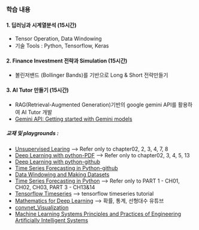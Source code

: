 ### 학습 내용

#### 1. 딥러닝과 시계열분석 (15시간)
- Tensor Operation, Data Windowing
- 기술 Tools : Python, Tensorflow, Keras

#### 2. Finance Investment 전략과 Simulation (15시간)
- 볼린저밴드 (Bollinger Bands)를 기반으로 Long & Short 전략만들기

#### 3. AI Tutor 만들기 (15시간)
- RAG(Retrieval-Augmented Generation)기반의 google gemini API를 활용하여 AI Tutor 개발
- [Gemini API: Getting started with Gemini models](https://colab.research.google.com/github/google-gemini/cookbook/blob/main/quickstarts/Get_started.ipynb)

##### 교재 및 playgrounds :
- [Unsupervised Learing](https://github.com/aapatel09/handson-unsupervised-learning) --> Refer only to chapter02, 2, 3, 4, 7, 8
- [Deep Learning with python-PDF](https://sourestdeeds.github.io/pdf/Deep%20Learning%20with%20Python.pdf) --> Refer only to chapter02, 3, 4, 5, 13
- [Deep Learning with python-github](https://github.com/fchollet/deep-learning-with-python-notebooks)
- [Time Series Forecasting in Python-github](https://github.com/marcopeix/TimeSeriesForecastingInPython)
- [Data Windowing and Making Datasets](https://carpentries-incubator.github.io/python-classifying-power-consumption/instructor/03-data-windows.html)
- [Time Series Forecasting in Python](https://www.oreilly.com/library/view/time-series-forecasting/9781617299889/) --> Refer only to PART 1 - CH01, CH02, CH03, PART 3 - CH13&14
- [Tensorflow Timeseries](https://www.tensorflow.org/tutorials/structured_data/time_series?hl=ko) --> tensorflow timeseries tutorial
- [Mathematics for Deep Learning](https://github.com/kafa46/deeplearning_math/tree/master?tab=readme-ov-file) --> 확률, 통계, 선형대수 유튜브
- [convnet_Visualization](https://poloclub.github.io/cnn-explainer/)
- [Machine Learning Systems Principles and Practices of Engineering Artificially Intelligent Systems](https://www.mlsysbook.ai/)

